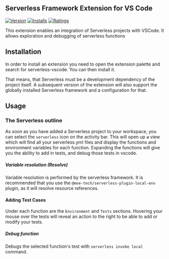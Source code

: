 ## Serverless Framework Extension for VS Code

[![Version](https://vsmarketplacebadge.apphb.com/version/MutualofEnumclaw.serverless-vs-code.svg)](https://marketplace.visualstudio.com/items?itemName=MutualofEnumclaw.serverless-vs-code)
[![Installs](https://vsmarketplacebadge.apphb.com/installs/MutualofEnumclaw.serverless-vs-code.svg)](https://marketplace.visualstudio.com/items?itemName=MutualofEnumclaw.serverless-vs-code)
[![Ratings](https://vsmarketplacebadge.apphb.com/rating/MutualofEnumclaw.serverless-vs-code.svg)](https://marketplace.visualstudio.com/items?itemName=MutualofEnumclaw.serverless-vs-code)


This extension enables an integration of Serverless projects with VSCode. It allows exploration and 
debugging of serverless functions

## Installation

In order to install an extension you need to open the extension palette and search for serverless-vscode.
You can then install it.

That means, that Serverless must be a development dependency of the project itself. A subsequent
version of the extension will also support the globally installed Serverless framework and a
configuration for that.

## Usage

### The Serverless outline

As soon as you have added a Serverless project to your workspace, you can select the `serverless` icon
on the activity bar.  This will open up a view which will find all your serverless.yml files and display
the functions and environment variables for each function.  Expanding the functions will give you the ability
to add in tests, and debug those tests in vscode.

##### Variable resolution (Resolve)

Variable resolution is performed by the serverless framework.  It is recommended that you use the
`@moe-tech/serverless-plugin-local-env` plugin, as it will resolve resource references.

#### Adding Test Cases

Under each function are the `Environment` and `Tests` sections.  Hovering your mouse over the tests
will reveal an action to the right to be able to add or modify your tests.

##### Debug function

Debugs the selected function's test with `serverless invoke local` command.
